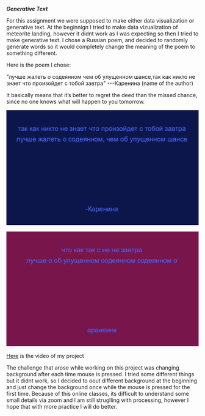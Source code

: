 ***Generative Text***

For this assignment we were supposed to make either data visualization or generative text. At the beginnign I tried to make data vizualization of meteorite landing, however it didnt work as I was expecting so then I tried to make generative text. I chose a Russian poem, and decided to randomly generate words so it would completely change the meaning of the poem to something different. 

Here is the poem I chose: 

"лучше жалеть о содеянном чем об упущенном шансе,так как никто не знает что произойдет с тобой завтра"
 ---Каренина (name of the author)
 
  
It basically means that it’s better to regret the deed than the missed chance, since no one knows what will happen to you tomorrow. 

 
 ![](photo1.png)
  
 ![](photo2.png)
 
 
[Here](https://youtu.be/Dp9oBNTKKnw) is the video of my project
 

 
The challenge that arose while working on this project was changing background after each time mouse is pressed. I tried some different things but it didnt work, so I decided to oout different background at the beginning and just change the background once while the mouse is pressed for the first time. 
Because of this online classes, its difficult to understand some small details via zoom and I am still struglling with processing, however I hope that with more practice I will do better. 
